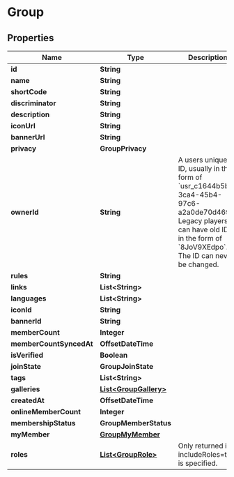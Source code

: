 

# Group


## Properties

Name | Type | Description | Notes
------------ | ------------- | ------------- | -------------
**id** | **String** |  |  [optional]
**name** | **String** |  |  [optional]
**shortCode** | **String** |  |  [optional]
**discriminator** | **String** |  |  [optional]
**description** | **String** |  |  [optional]
**iconUrl** | **String** |  |  [optional]
**bannerUrl** | **String** |  |  [optional]
**privacy** | **GroupPrivacy** |  |  [optional]
**ownerId** | **String** | A users unique ID, usually in the form of &#x60;usr_c1644b5b-3ca4-45b4-97c6-a2a0de70d469&#x60;. Legacy players can have old IDs in the form of &#x60;8JoV9XEdpo&#x60;. The ID can never be changed. |  [optional]
**rules** | **String** |  |  [optional]
**links** | **List&lt;String&gt;** |  |  [optional]
**languages** | **List&lt;String&gt;** |  |  [optional]
**iconId** | **String** |  |  [optional]
**bannerId** | **String** |  |  [optional]
**memberCount** | **Integer** |  |  [optional]
**memberCountSyncedAt** | **OffsetDateTime** |  |  [optional]
**isVerified** | **Boolean** |  |  [optional]
**joinState** | **GroupJoinState** |  |  [optional]
**tags** | **List&lt;String&gt;** |  |  [optional]
**galleries** | [**List&lt;GroupGallery&gt;**](GroupGallery.md) |  |  [optional]
**createdAt** | **OffsetDateTime** |  |  [optional]
**onlineMemberCount** | **Integer** |  |  [optional]
**membershipStatus** | **GroupMemberStatus** |  |  [optional]
**myMember** | [**GroupMyMember**](GroupMyMember.md) |  |  [optional]
**roles** | [**List&lt;GroupRole&gt;**](GroupRole.md) | Only returned if ?includeRoles&#x3D;true is specified. |  [optional]



